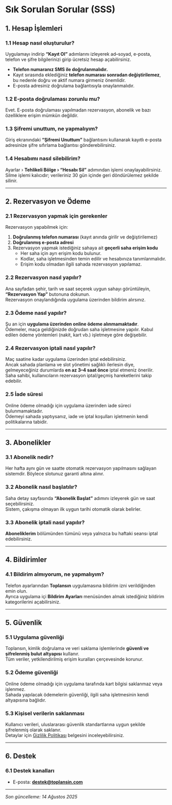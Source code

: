 # Sık Sorulan Sorular (SSS)

## 1. Hesap İşlemleri

### 1.1 Hesap nasıl oluşturulur?
Uygulamayı indirip **“Kayıt Ol”** adımlarını izleyerek ad–soyad, e-posta, telefon ve şifre bilgilerinizi girip ücretsiz hesap açabilirsiniz.
- **Telefon numaranız SMS ile doğrulanmalıdır.**
- Kayıt sırasında eklediğiniz **telefon numarası sonradan değiştirilemez**, bu nedenle doğru ve aktif numara girmeniz önemlidir.
- E-posta adresiniz doğrulama bağlantısıyla onaylanmalıdır.

### 1.2 E-posta doğrulaması zorunlu mu?
Evet. E-posta doğrulaması yapılmadan rezervasyon, abonelik ve bazı özelliklere erişim mümkün değildir.

### 1.3 Şifremi unuttum, ne yapmalıyım?
Giriş ekranındaki **“Şifremi Unuttum”** bağlantısını kullanarak kayıtlı e-posta adresinize şifre sıfırlama bağlantısı gönderebilirsiniz.

### 1.4 Hesabımı nasıl silebilirim?
Ayarlar › **Tehlikeli Bölge › “Hesabı Sil”** adımından işlemi onaylayabilirsiniz.  
Silme işlemi kalıcıdır; verileriniz 30 gün içinde geri döndürülemez şekilde silinir.

---

## 2. Rezervasyon ve Ödeme

### 2.1 Rezervasyon yapmak için gerekenler
Rezervasyon yapabilmek için:
1. **Doğrulanmış telefon numarası** (kayıt anında girilir ve değiştirilemez)
2. **Doğrulanmış e-posta adresi**
3. Rezervasyon yapmak istediğiniz sahaya ait **geçerli saha erişim kodu**
    - Her saha için ayrı erişim kodu bulunur.
    - Kodlar, saha işletmesinden temin edilir ve hesabınıza tanımlanmalıdır.
    - Erişim kodu olmadan ilgili sahada rezervasyon yapılamaz.

### 2.2 Rezervasyon nasıl yapılır?
Ana sayfadan şehir, tarih ve saat seçerek uygun sahayı görüntüleyin, **“Rezervasyon Yap”** butonuna dokunun.  
Rezervasyon onaylandığında uygulama üzerinden bildirim alırsınız.

### 2.3 Ödeme nasıl yapılır?
Şu an için **uygulama üzerinden online ödeme alınmamaktadır**.  
Ödemeler, maça geldiğinizde doğrudan saha işletmesine yapılır. Kabul edilen ödeme yöntemleri (nakit, kart vb.) işletmeye göre değişebilir.

### 2.4 Rezervasyon iptali nasıl yapılır?
Maç saatine kadar uygulama üzerinden iptal edebilirsiniz.  
Ancak sahada planlama ve slot yönetimi sağlıklı ilerlesin diye, gelmeyeceğiniz durumlarda **en az 3–4 saat önce** iptal etmeniz önerilir.  
Saha sahibi, kullanıcıların rezervasyon iptal/geçmiş hareketlerini takip edebilir.

### 2.5 İade süresi
Online ödeme olmadığı için uygulama üzerinden iade süreci bulunmamaktadır.  
Ödemeyi sahada yaptıysanız, iade ve iptal koşulları işletmenin kendi politikalarına tabidir.

---

## 3. Abonelikler

### 3.1 Abonelik nedir?
Her hafta aynı gün ve saatte otomatik rezervasyon yapılmasını sağlayan sistemdir. Böylece slotunuz garanti altına alınır.

### 3.2 Abonelik nasıl başlatılır?
Saha detay sayfasında **“Abonelik Başlat”** adımını izleyerek gün ve saat seçebilirsiniz.  
Sistem, çakışma olmayan ilk uygun tarihi otomatik olarak belirler.

### 3.3 Abonelik iptali nasıl yapılır?
**Aboneliklerim** bölümünden tümünü veya yalnızca bu haftaki seansı iptal edebilirsiniz.

---

## 4. Bildirimler

### 4.1 Bildirim almıyorum, ne yapmalıyım?
Telefon ayarlarından **Toplansın** uygulamasına bildirim izni verildiğinden emin olun.  
Ayrıca uygulama içi **Bildirim Ayarları** menüsünden almak istediğiniz bildirim kategorilerini açabilirsiniz.

---

## 5. Güvenlik

### 5.1 Uygulama güvenliği
Toplansın, kimlik doğrulama ve veri saklama işlemlerinde **güvenli ve şifrelenmiş bulut altyapısı** kullanır.  
Tüm veriler, yetkilendirilmiş erişim kuralları çerçevesinde korunur.

### 5.2 Ödeme güvenliği
Online ödeme olmadığı için uygulama tarafında kart bilgisi saklanmaz veya işlenmez.  
Sahada yapılacak ödemelerin güvenliği, ilgili saha işletmesinin kendi altyapısına bağlıdır.

### 5.3 Kişisel verilerin saklanması
Kullanıcı verileri, uluslararası güvenlik standartlarına uygun şekilde şifrelenmiş olarak saklanır.  
Detaylar için [Gizlilik Politikası](privacy.md) belgesini inceleyebilirsiniz.

---

## 6. Destek

### 6.1 Destek kanalları
* E-posta: **destek@toplansin.com**

---

*Son güncelleme: 14 Ağustos 2025*
